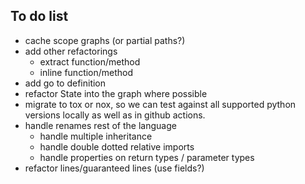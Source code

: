 ## To do list


* cache scope graphs (or partial paths?)
* add other refactorings
  * extract function/method
  * inline function/method
* add go to definition
* refactor State into the graph where possible
* migrate to tox or nox, so we can test against all supported python
  versions locally as well as in github actions.
* handle renames rest of the language
  * handle multiple inheritance
  * handle double dotted relative imports
  * handle properties on return types / parameter types
* refactor lines/guaranteed lines (use fields?)
